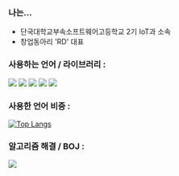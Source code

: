 ### 나는...
- 단국대학교부속소프트웨어고등학교 2기 IoT과 소속
- 창업동아리 'RD' 대표

### 사용하는 언어 / 라이브러리 :
<img src="https://img.shields.io/badge/C++-00599C?style=for-the-badge&logo=cplusplus&logoColor=white"> <img src="https://img.shields.io/badge/JavaScript-F7DF1E?style=for-the-badge&logo=javascript&logoColor=white"> <img src="https://img.shields.io/badge/Vue.js-4FC08D?style=for-the-badge&logo=vue.js&logoColor=white"> <img src="https://img.shields.io/badge/html5-E34F26?style=for-the-badge&logo=html5&logoColor=white"> <img src="https://img.shields.io/badge/css3-1572B6?style=for-the-badge&logo=css3&logoColor=white">

### 사용한 언어 비중 :
[![Top Langs](https://github-readme-stats.vercel.app/api/top-langs/?username=spooder02)](https://github.com/spooder02/github-readme-stats)

### 알고리즘 해결 / BOJ :
<img src="http://mazassumnida.wtf/api/v2/generate_badge?boj=spooder02">
